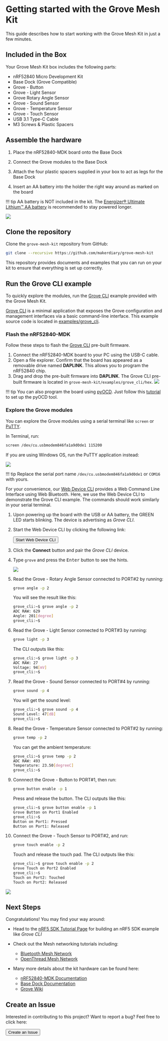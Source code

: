 # Getting started with the Grove Mesh Kit

This guide describes how to start working with the Grove Mesh Kit in just a few minutes.


## Included in the Box

Your Grove Mesh Kit box includes the following parts:

* nRF52840 Micro Development Kit
* Base Dock (Grove Compatible)
* Grove - Button
* Grove - Light Sensor
* Grove Rotary Angle Sensor
* Grove - Sound Sensor
* Grove - Temperature Sensor
* Grove - Touch Sensor
* USB 3.1 Type-C Cable
* M3 Screws & Plastic Spacers

## Assemble the hardware

1. Place the nRF52840-MDK board onto the Base Dock

2. Connect the Grove modules to the Base Dock

3. Attach the four plastic spacers supplied in your box to act as legs for the Base Dock

4. Insert an AA battery into the holder the right way around as marked on the board

!!! tip
	AA battery is NOT included in the kit. The [Energizer® Ultimate Lithium™ AA battery](http://www.energizer.com/batteries/energizer-ultimate-lithium-batteries) is recommended to stay powered longer.

![](assets/images/assembling-hardware.jpg)

## Clone the repository

Clone the `grove-mesh-kit` repository from GitHub:

``` sh
git clone --recursive https://github.com/makerdiary/grove-mesh-kit
```

This repository provides documents and examples that you can run on your kit to ensure that everything is set up correctly.

## Run the Grove CLI example

To quickly explore the modules, run the [Grove CLI](https://github.com/makerdiary/grove-mesh-kit/tree/master/examples/grove_cli) example provided with the Grove Mesh Kit.
 
[Grove CLI](https://github.com/makerdiary/grove-mesh-kit/tree/master/examples/grove_cli) is a minimal application that exposes the Grove configuration and management interfaces via a basic command-line interface. This example source code is located in [examples/grove_cli](https://github.com/makerdiary/grove-mesh-kit/tree/master/examples/grove_cli).

### Flash the nRF52840-MDK

Follow these steps to flash the [Grove CLI](https://github.com/makerdiary/grove-mesh-kit/tree/master/examples/grove_cli/hex) pre-built firmware. 

1. Connect the nRF52840-MDK board to your PC using the USB-C cable.
2. Open a file explorer. Confirm that the board has appeared as a removable drive named **DAPLINK**. This allows you to program the nRF52840 chip. 
3. Drag and drop the pre-built firmware into **DAPLINK**. The Grove CLI pre-built firmware is located in `grove-mesh-kit/examples/grove_cli/hex`.
![](assets/images/copying_grove_cli_prebuilt_firmware.png)

!!! tip
	You can also program the board using [pyOCD](https://github.com/mbedmicro/pyOCD). Just follow this [tutorial](https://wiki.makerdiary.com/nrf52840-mdk/getting-started/#using-pyocd) to set up the pyOCD tool.

### Explore the Grove modules

You can explore the Grove modules using a serial terminal like `screen` or [PuTTY](https://www.chiark.greenend.org.uk/~sgtatham/putty/latest.html). 

In Terminal, run:

``` sh
screen /dev/cu.usbmodem846fa1a9d0de1 115200
```

If you are using Windows OS, run the PuTTY application instead:

![](assets/images/putty_configuration.png)

!!! tip
	Replace the serial port name `/dev/cu.usbmodem846fa1a9d0de1` or `COM16` with yours.

For your convenience, our [Web Device CLI](https://wiki.makerdiary.com/web-device-cli/) provides a Web Command Line Interface using Web Bluetooth. Here, we use the Web Device CLI to demonstrate the Grove CLI example. The commands should work similarly in your serial terminal.

1. Upon powering up the board with the USB or AA battery, the GREEN LED starts blinking. The device is advertising as *Grove CLI*.

2. Start the Web Device CLI by clicking the following link:

	<a href="https://wiki.makerdiary.com/web-device-cli/" target="_blank"><button data-md-color-primary="marsala" style="width: auto;">Start Web Device CLI</button></a>


3. Click the **Connect** button and pair the *Grove CLI* device.

4. Type `grove` and press the <kbd>Enter</kbd> button to see the hints.

	![](assets/images/grove_command_hints.png)

5. Read the Grove - Rotary Angle Sensor connected to PORT#2 by running:

	``` sh
	grove angle -p 2
	```

	You will see the result like this:

	``` sh
	grove_cli:~$ grove angle -p 2
	ADC RAW: 629
	Angle: 201[degree]
	grove_cli:~$
	```

6. Read the Grove - Light Sensor connected to PORT#3 by running:

	``` sh
	grove light -p 3
	```

	The CLI outputs like this:

	``` sh
	grove_cli:~$ grove light -p 3
	ADC RAW: 27
	Voltage: 94[mV]
	grove_cli:~$
	```

7. Read the Grove - Sound Sensor connected to PORT#4 by running:

	``` sh
	grove sound -p 4
	```

	You will get the sound level:

	``` sh
	grove_cli:~$ grove sound -p 4
	Sound Level: 47[dB]
	grove_cli:~$ 
	```

8. Read the Grove - Temperature Sensor connected to PORT#2 by running:

	``` sh
	grove temp -p 2
	```

	You can get the ambient temperature:

	``` sh
	grove_cli:~$ grove temp -p 2
	ADC RAW: 493
	Temperature: 23.50[degreeC]
	grove_cli:~$ 
	```

9. Connnect the Grove - Button to PORT#1, then run:

	``` sh
	grove button enable -p 1
	```

	Press and release the button. The CLI outputs like this:

	``` sh
	grove_cli:~$ grove button enable -p 1
	Grove Button on Port1 Enabled
	grove_cli:~$ 
	Button on Port1: Pressed
	Button on Port1: Released
	```

10. Connect the Grove - Touch Sensor to PORT#2, and run:

	``` sh
	grove touch enable -p 2
	```

	Touch and release the touch pad. The CLI outputs like this:

	``` sh
	grove_cli:~$ grove touch enable -p 2
	Grove Touch on Port2 Enabled
	grove_cli:~$ 
	Touch on Port2: Touched
	Touch on Port2: Released
	```

![](assets/images/exploring_grove_modules_using_cli.png)

## Next Steps

Congratulations! You may find your way around:

* Head to the [nRF5 SDK Tutorial Page](/grove-mesh-kit/setting-up-nrf5-sdk) for building an nRF5 SDK example like *Grove CLI*

* Check out the Mesh networking tutorials including:

	* [Bluetooth Mesh Network](/grove-mesh-kit/bluetooth-mesh/)
	* [OpenThread Mesh Network](/grove-mesh-kit/openthread-mesh/)

* Many more details about the kit hardware can be found here:

	* [nRF52840-MDK Documentation]()
	* [Base Dock Documentation](https://wiki.makerdiary.com/base-dock/)
	* [Grove Wiki](http://wiki.seeedstudio.com/Grove/)


## Create an Issue

Interested in contributing to this project? Want to report a bug? Feel free to click here:

<a href="https://github.com/makerdiary/grove-mesh-kit/issues/new"><button data-md-color-primary="marsala"><i class="fa fa-github"></i> Create an Issue</button></a>


